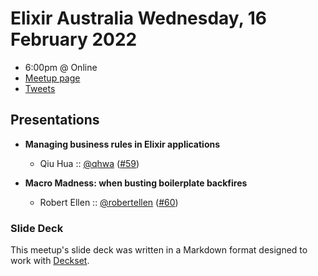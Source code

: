 # Elixir Australia Wednesday, 16 February 2022

- 6:00pm @ Online
- [Meetup page][]
- [Tweets][]

## Presentations

- **Managing business rules in Elixir applications**
  - Qiu Hua :: [@qhwa][] ([#59][])

- **Macro Madness: when busting boilerplate backfires**
  - Robert Ellen :: [@robertellen][] ([#60][])

### Slide Deck

This meetup's slide deck was written in a Markdown format designed to work with
[Deckset][].

[@qhwa]: https://twitter.com/qhwa
[#59]: https://github.com/elixirsydney/elixirsydney/issues/59

[@robertellen]: https://twitter.com/robertellen
[#60]: https://github.com/elixirsydney/elixirsydney/issues/60

[meetup page]: https://www.meetup.com/elixir-sydney/events/mrpdssydcdbvb/
[tweets]: https://twitter.com/search?f=tweets&q=ElixirSydney%20since%3A2022-02-15%20until%3A2022-02-17&src=typd
[deckset]: https://www.decksetapp.com/
